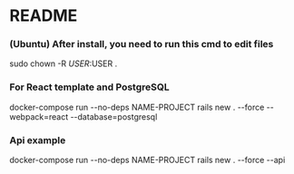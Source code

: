 # README
### (Ubuntu) After install, you need to run this cmd to edit files
sudo chown -R $USER:$USER .

### For React template and PostgreSQL
docker-compose run --no-deps NAME-PROJECT rails new . --force --webpack=react --database=postgresql


### Api example 
docker-compose run --no-deps NAME-PROJECT rails new . --force --api
